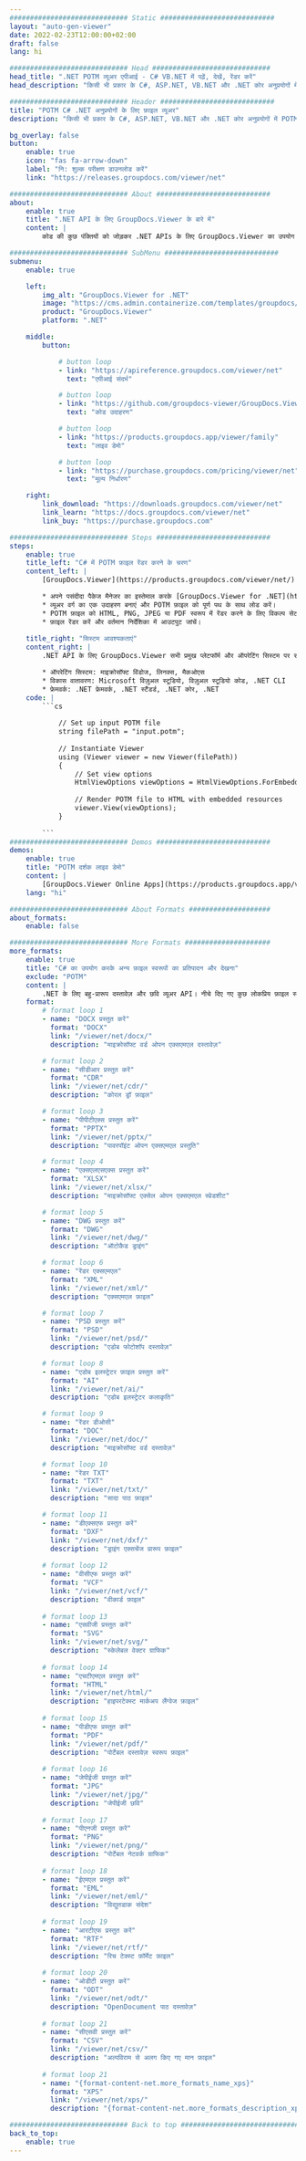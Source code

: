 ```yaml
---
############################# Static ############################
layout: "auto-gen-viewer"
date: 2022-02-23T12:00:00+02:00
draft: false
lang: hi

############################# Head #############################
head_title: ".NET POTM व्यूअर एपीआई - C# VB.NET में पढ़ें, देखें, रेंडर करें"
head_description: "किसी भी प्रकार के C#, ASP.NET, VB.NET और .NET कोर अनुप्रयोगों में POTM को पढ़ने, प्रस्तुत करने और प्रदर्शित करने के लिए .NET दस्तावेज़ व्यूअर API।"

############################# Header ############################
title: "POTM C# .NET अनुप्रयोगों के लिए फ़ाइल व्यूअर" 
description: "किसी भी प्रकार के C#, ASP.NET, VB.NET और .NET कोर अनुप्रयोगों में POTM फ़ाइल को पढ़ने, प्रस्तुत करने और प्रदर्शित करने के लिए .NET दस्तावेज़ व्यूअर API। एचटीएमएल 5, पीडीएफ में या कोड की कुछ पंक्तियों का उपयोग करके एक छवि के रूप में प्रस्तुत की गई फ़ाइलों को सही स्वरूपण और लेआउट के साथ देखें।" 

bg_overlay: false
button:
    enable: true
    icon: "fas fa-arrow-down"
    label: "नि: शुल्क परीक्षण डाउनलोड करें"
    link: "https://releases.groupdocs.com/viewer/net"

############################# About ############################
about:
    enable: true
    title: ".NET API के लिए GroupDocs.Viewer के बारे में" 
    content: |
        कोड की कुछ पंक्तियों को जोड़कर .NET APIs के लिए GroupDocs.Viewer का उपयोग करके अपने .NET अनुप्रयोगों में 190+ लोकप्रिय दस्तावेज़ स्वरूपों को देखना प्रारंभ करें। डेवलपर्स HTML5, छवि या पीडीएफ मोड में आसानी से पीडीएफ, वर्ड प्रोसेसिंग, एक्सेल स्प्रेडशीट, प्रेजेंटेशन, विसिओ, प्रोजेक्ट, आउटलुक और कई अन्य लोकप्रिय दस्तावेज़ प्रारूप प्रदर्शित कर सकते हैं। दस्तावेज़ रेंडरिंग तेज़ है, मूल स्रोत फ़ाइल के समान है, और इसके लिए अतिरिक्त सॉफ़्टवेयर या किसी अन्य बाहरी लाइब्रेरी को स्थापित करने की आवश्यकता नहीं है।

############################# SubMenu ############################
submenu:
    enable: true

    left:
        img_alt: "GroupDocs.Viewer for .NET"
        image: "https://cms.admin.containerize.com/templates/groupdocs/images/product-logos/90x90-noborder/groupdocs-viewer-net.png"
        product: "GroupDocs.Viewer"
        platform: ".NET"

    middle:
        button:

            # button loop
            - link: "https://apireference.groupdocs.com/viewer/net"
              text: "एपीआई संदर्भ"

            # button loop
            - link: "https://github.com/groupdocs-viewer/GroupDocs.Viewer-for-.NET"
              text: "कोड उदाहरण"

            # button loop
            - link: "https://products.groupdocs.app/viewer/family"
              text: "लाइव डेमो"

            # button loop
            - link: "https://purchase.groupdocs.com/pricing/viewer/net"
              text: "मूल्य निर्धारण"

    right:
        link_download: "https://downloads.groupdocs.com/viewer/net"
        link_learn: "https://docs.groupdocs.com/viewer/net"
        link_buy: "https://purchase.groupdocs.com"

############################# Steps ############################
steps:
    enable: true
    title_left: "C# में POTM फ़ाइल रेंडर करने के चरण" 
    content_left: |
        [GroupDocs.Viewer](https://products.groupdocs.com/viewer/net/) से आप कुछ चरणों में POTM को HTML, JPEG, PNG या PDF में रेंडर कर सकते हैं।

        * अपने पसंदीदा पैकेज मैनेजर का इस्तेमाल करके [GroupDocs.Viewer for .NET](https://www.nuget.org/packages/groupdocs.viewer) इंस्टॉल करें। 
        * व्यूअर वर्ग का एक उदाहरण बनाएं और POTM फ़ाइल को पूर्ण पथ के साथ लोड करें। 
        * POTM फ़ाइल को HTML, PNG, JPEG या PDF स्वरूप में रेंडर करने के लिए विकल्प सेट करें। 
        * फ़ाइल रेंडर करें और वर्तमान निर्देशिका में आउटपुट जांचें। 
        
    title_right: "सिस्टम आवश्यकताएं" 
    content_right: |
        .NET API के लिए GroupDocs.Viewer सभी प्रमुख प्लेटफॉर्म और ऑपरेटिंग सिस्टम पर समर्थित हैं। नीचे दिए गए कोड को निष्पादित करने से पहले, कृपया सुनिश्चित करें कि आपके सिस्टम पर निम्नलिखित पूर्वापेक्षाएँ स्थापित हैं।

        * ऑपरेटिंग सिस्टम: माइक्रोसॉफ्ट विंडोज, लिनक्स, मैकओएस 
        * विकास वातावरण: Microsoft विज़ुअल स्टूडियो, विज़ुअल स्टूडियो कोड, .NET CLI 
        * फ्रेमवर्क: .NET फ्रेमवर्क, .NET स्टैंडर्ड, .NET कोर, .NET 
    code: |
        ```cs
                        
            // Set up input POTM file
            string filePath = "input.potm";
        
            // Instantiate Viewer
            using (Viewer viewer = new Viewer(filePath))
            {
            	// Set view options 
            	HtmlViewOptions viewOptions = HtmlViewOptions.ForEmbeddedResources();
                    
            	// Render POTM file to HTML with embedded resources
            	viewer.View(viewOptions);
            }
             
        ```
############################# Demos ############################
demos:
    enable: true
    title: "POTM दर्शक लाइव डेमो"
    content: |
        [GroupDocs.Viewer Online Apps](https://products.groupdocs.app/viewer/potm) वेबसाइट पर जाकर अभी POTM फ़ाइल देखें।
    lang: "hi"

############################# About Formats ####################
about_formats:
    enable: false

############################# More Formats #####################
more_formats:
    enable: true
    title: "C# का उपयोग करके अन्य फ़ाइल स्वरूपों का प्रतिपादन और देखना"
    exclude: "POTM"
    content: |
        .NET के लिए बहु-प्रारूप दस्तावेज़ और छवि व्यूअर API। नीचे दिए गए कुछ लोकप्रिय फ़ाइल स्वरूपों को बिना किसी बाहरी दर्शकों के देखें।
    format: 
        # format loop 1
        - name: "DOCX प्रस्तुत करें"
          format: "DOCX"
          link: "/viewer/net/docx/"
          description: "माइक्रोसॉफ्ट वर्ड ओपन एक्सएमएल दस्तावेज़" 

        # format loop 2
        - name: "सीडीआर प्रस्तुत करें" 
          format: "CDR"
          link: "/viewer/net/cdr/"
          description: "कोरल ड्रॉ फ़ाइल" 

        # format loop 3
        - name: "पीपीटीएक्स प्रस्तुत करें"
          format: "PPTX"
          link: "/viewer/net/pptx/"
          description: "पावरपॉइंट ओपन एक्सएमएल प्रस्तुति" 

        # format loop 4
        - name: "एक्सएलएसएक्स प्रस्तुत करें"
          format: "XLSX"
          link: "/viewer/net/xlsx/"
          description: "माइक्रोसॉफ्ट एक्सेल ओपन एक्सएमएल स्प्रेडशीट" 

        # format loop 5
        - name: "DWG प्रस्तुत करें"
          format: "DWG"
          link: "/viewer/net/dwg/"
          description: "ऑटोकैड ड्राइंग"

        # format loop 6
        - name: "रेंडर एक्सएमएल"
          format: "XML"
          link: "/viewer/net/xml/"
          description: "एक्सएमएल फ़ाइल"

        # format loop 7
        - name: "PSD प्रस्तुत करें"
          format: "PSD"
          link: "/viewer/net/psd/"
          description: "एडोब फोटोशॉप दस्तावेज़"

        # format loop 8
        - name: "एडोब इलस्ट्रेटर फ़ाइल प्रस्तुत करें"
          format: "AI"
          link: "/viewer/net/ai/"
          description: "एडोब इलस्ट्रेटर कलाकृति"

        # format loop 9
        - name: "रेंडर डीओसी"
          format: "DOC"
          link: "/viewer/net/doc/"
          description: "माइक्रोसॉफ्ट वर्ड दस्तावेज़" 

        # format loop 10
        - name: "रेंडर TXT" 
          format: "TXT"
          link: "/viewer/net/txt/"
          description: "सादा पाठ फ़ाइल" 

        # format loop 11
        - name: "डीएक्सएफ प्रस्तुत करें" 
          format: "DXF"
          link: "/viewer/net/dxf/"
          description: "ड्राइंग एक्सचेंज प्रारूप फ़ाइल"  
          
        # format loop 12
        - name: "वीसीएफ प्रस्तुत करें"
          format: "VCF"
          link: "/viewer/net/vcf/"
          description: "वीकार्ड फ़ाइल"  
              
        # format loop 13
        - name: "एसवीजी प्रस्तुत करें"
          format: "SVG"
          link: "/viewer/net/svg/"
          description: "स्केलेबल वेक्टर ग्राफिक" 
          
        # format loop 14
        - name: "एचटीएमएल प्रस्तुत करें"
          format: "HTML"
          link: "/viewer/net/html/"
          description: "हाइपरटेक्स्ट मार्कअप लैंग्वेज फ़ाइल" 
          
        # format loop 15
        - name: "पीडीएफ प्रस्तुत करें"
          format: "PDF"
          link: "/viewer/net/pdf/"
          description: "पोर्टेबल दस्तावेज़ स्वरूप फ़ाइल"
          
        # format loop 16
        - name: "जेपीईजी प्रस्तुत करें"
          format: "JPG"
          link: "/viewer/net/jpg/"
          description: "जेपीईजी छवि"
          
        # format loop 17
        - name: "पीएनजी प्रस्तुत करें"
          format: "PNG"
          link: "/viewer/net/png/"
          description: "पोर्टेबल नेटवर्क ग्राफिक" 
          
        # format loop 18
        - name: "ईएमएल प्रस्तुत करें"
          format: "EML"
          link: "/viewer/net/eml/"
          description: "विद्युतडाक संदेश" 
          
        # format loop 19
        - name: "आरटीएफ प्रस्तुत करें"
          format: "RTF"
          link: "/viewer/net/rtf/"
          description: "रिच टेक्स्ट फ़ॉर्मेट फ़ाइल" 
          
        # format loop 20
        - name: "ओडीटी प्रस्तुत करें"
          format: "ODT"
          link: "/viewer/net/odt/"
          description: "OpenDocument पाठ दस्तावेज़" 
          
        # format loop 21
        - name: "सीएसवी प्रस्तुत करें"
          format: "CSV"
          link: "/viewer/net/csv/"
          description: "अल्पविराम से अलग किए गए मान फ़ाइल" 
          
        # format loop 21
        - name: "{format-content-net.more_formats_name_xps}"
          format: "XPS"
          link: "/viewer/net/xps/"
          description: "{format-content-net.more_formats_description_xps}" 

############################# Back to top ###############################
back_to_top:
    enable: true
---
```

